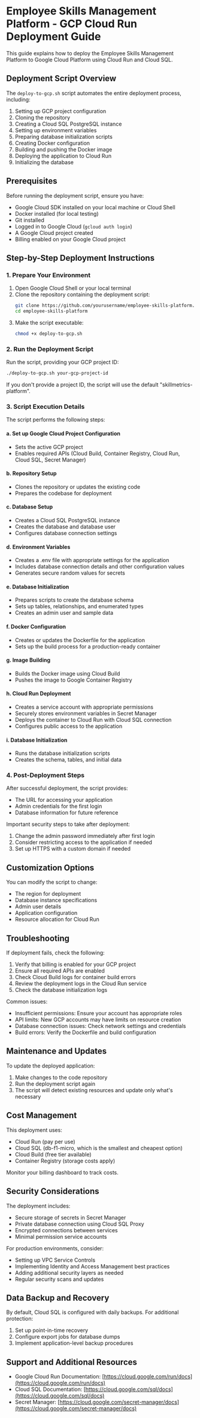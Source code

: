 # Employee Skills Management Platform - GCP Cloud Run Deployment Guide

This guide explains how to deploy the Employee Skills Management Platform to Google Cloud Platform using Cloud Run and Cloud SQL.

## Deployment Script Overview

The `deploy-to-gcp.sh` script automates the entire deployment process, including:

1. Setting up GCP project configuration
2. Cloning the repository
3. Creating a Cloud SQL PostgreSQL instance
4. Setting up environment variables
5. Preparing database initialization scripts
6. Creating Docker configuration
7. Building and pushing the Docker image
8. Deploying the application to Cloud Run
9. Initializing the database

## Prerequisites

Before running the deployment script, ensure you have:

- Google Cloud SDK installed on your local machine or Cloud Shell
- Docker installed (for local testing)
- Git installed
- Logged in to Google Cloud (`gcloud auth login`)
- A Google Cloud project created
- Billing enabled on your Google Cloud project

## Step-by-Step Deployment Instructions

### 1. Prepare Your Environment

1. Open Google Cloud Shell or your local terminal
2. Clone the repository containing the deployment script:
   ```bash
   git clone https://github.com/yourusername/employee-skills-platform.git
   cd employee-skills-platform
   ```
3. Make the script executable:
   ```bash
   chmod +x deploy-to-gcp.sh
   ```

### 2. Run the Deployment Script

Run the script, providing your GCP project ID:

```bash
./deploy-to-gcp.sh your-gcp-project-id
```

If you don't provide a project ID, the script will use the default "skillmetrics-platform".

### 3. Script Execution Details

The script performs the following steps:

#### a. Set up Google Cloud Project Configuration
- Sets the active GCP project
- Enables required APIs (Cloud Build, Container Registry, Cloud Run, Cloud SQL, Secret Manager)

#### b. Repository Setup
- Clones the repository or updates the existing code
- Prepares the codebase for deployment

#### c. Database Setup
- Creates a Cloud SQL PostgreSQL instance
- Creates the database and database user
- Configures database connection settings

#### d. Environment Variables
- Creates a .env file with appropriate settings for the application
- Includes database connection details and other configuration values
- Generates secure random values for secrets

#### e. Database Initialization
- Prepares scripts to create the database schema
- Sets up tables, relationships, and enumerated types
- Creates an admin user and sample data

#### f. Docker Configuration
- Creates or updates the Dockerfile for the application
- Sets up the build process for a production-ready container

#### g. Image Building
- Builds the Docker image using Cloud Build
- Pushes the image to Google Container Registry

#### h. Cloud Run Deployment
- Creates a service account with appropriate permissions
- Securely stores environment variables in Secret Manager
- Deploys the container to Cloud Run with Cloud SQL connection
- Configures public access to the application

#### i. Database Initialization
- Runs the database initialization scripts
- Creates the schema, tables, and initial data

### 4. Post-Deployment Steps

After successful deployment, the script provides:
- The URL for accessing your application
- Admin credentials for the first login
- Database information for future reference

Important security steps to take after deployment:
1. Change the admin password immediately after first login
2. Consider restricting access to the application if needed
3. Set up HTTPS with a custom domain if needed

## Customization Options

You can modify the script to change:
- The region for deployment
- Database instance specifications
- Admin user details
- Application configuration
- Resource allocation for Cloud Run

## Troubleshooting

If deployment fails, check the following:
1. Verify that billing is enabled for your GCP project
2. Ensure all required APIs are enabled
3. Check Cloud Build logs for container build errors
4. Review the deployment logs in the Cloud Run service
5. Check the database initialization logs

Common issues:
- Insufficient permissions: Ensure your account has appropriate roles
- API limits: New GCP accounts may have limits on resource creation
- Database connection issues: Check network settings and credentials
- Build errors: Verify the Dockerfile and build configuration

## Maintenance and Updates

To update the deployed application:
1. Make changes to the code repository
2. Run the deployment script again
3. The script will detect existing resources and update only what's necessary

## Cost Management

This deployment uses:
- Cloud Run (pay per use)
- Cloud SQL (db-f1-micro, which is the smallest and cheapest option)
- Cloud Build (free tier available)
- Container Registry (storage costs apply)

Monitor your billing dashboard to track costs.

## Security Considerations

The deployment includes:
- Secure storage of secrets in Secret Manager
- Private database connection using Cloud SQL Proxy
- Encrypted connections between services
- Minimal permission service accounts

For production environments, consider:
- Setting up VPC Service Controls
- Implementing Identity and Access Management best practices
- Adding additional security layers as needed
- Regular security scans and updates

## Data Backup and Recovery

By default, Cloud SQL is configured with daily backups. For additional protection:
1. Set up point-in-time recovery
2. Configure export jobs for database dumps
3. Implement application-level backup procedures

## Support and Additional Resources

- Google Cloud Run Documentation: [https://cloud.google.com/run/docs](https://cloud.google.com/run/docs)
- Cloud SQL Documentation: [https://cloud.google.com/sql/docs](https://cloud.google.com/sql/docs)
- Secret Manager: [https://cloud.google.com/secret-manager/docs](https://cloud.google.com/secret-manager/docs)